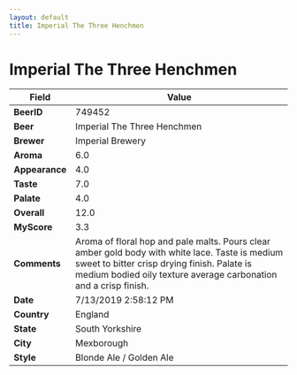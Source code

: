 ```yaml
---
layout: default
title: Imperial The Three Henchmen
---
```


# Imperial The Three Henchmen

| Field         | Value     |
|---------------|-----------|
| **BeerID** | 749452 |
| **Beer** | Imperial The Three Henchmen |
| **Brewer** | Imperial Brewery |
| **Aroma** | 6.0 |
| **Appearance** | 4.0 |
| **Taste** | 7.0 |
| **Palate** | 4.0 |
| **Overall** | 12.0 |
| **MyScore** | 3.3 |
| **Comments** | Aroma of floral hop and pale malts. Pours clear amber gold body with white lace. Taste is medium sweet to bitter crisp drying finish. Palate is medium bodied oily texture average carbonation and a crisp finish. |
| **Date** | 7/13/2019 2:58:12 PM |
| **Country** | England |
| **State** | South Yorkshire |
| **City** | Mexborough |
| **Style** | Blonde Ale / Golden Ale |
